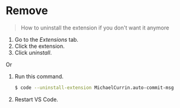 # Remove
> How to uninstall the extension if you don't want it anymore

1. Go to the _Extensions_ tab.
2. Click the extension.
3. Click _uninstall_.

Or

1. Run this command.
    ```sh
    $ code --uninstall-extension MichaelCurrin.auto-commit-msg
    ```
2. Restart VS Code.
